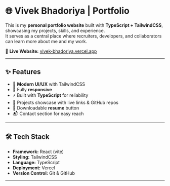 # 🌐 Vivek Bhadoriya | Portfolio

This is my **personal portfolio website** built with **TypeScript + TailwindCSS**, showcasing my projects, skills, and experience.  
It serves as a central place where recruiters, developers, and collaborators can learn more about me and my work.

🔗 **Live Website:** [vivek-bhadoriya.vercel.app](https://vivek-bhadoriya.vercel.app)

---

## ✨ Features

- 🎨 **Modern UI/UX** with TailwindCSS  
- 📱 Fully **responsive**   
- ⚡ Built with **TypeScript** for reliability  
- 📂 Projects showcase with live links & GitHub repos  
- 📑 Downloadable **resume** button  
- 📬 Contact section for easy reach  

---

## 🛠️ Tech Stack

- **Framework:** React (vite)  
- **Styling:** TailwindCSS  
- **Language:** TypeScript  
- **Deployment:** Vercel  
- **Version Control:** Git & GitHub  

---

